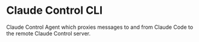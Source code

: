 # Claude Control CLI

Claude Control Agent which proxies messages to and from Claude Code to the remote Claude Control server.

